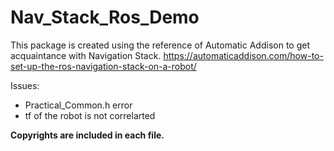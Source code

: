 # Nav_Stack_Ros_Demo
This package is created using the reference of Automatic Addison to get acquaintance with Navigation Stack. 
https://automaticaddison.com/how-to-set-up-the-ros-navigation-stack-on-a-robot/



Issues:
- Practical_Common.h error
- tf of the robot is not correlarted

**Copyrights are included in each file.**

